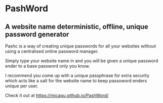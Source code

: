 # PashWord
## A website name deterministic, offline, unique password generator



Pashc is a way of creating unique passwords for all your websites without using a centralised online password manager. 

Simply type your website name in and you will be given a unique password ender to a base password only you know.

I recommend you come up with a unique passphrase for extra security which acts like a salt for the website name to keep passoword enders unique per user.


Check it out at https://micapu.github.io/PashWord/
